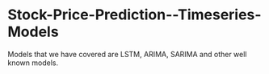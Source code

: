 # Stock-Price-Prediction--Timeseries-Models
Models that we have covered are LSTM, ARIMA, SARIMA and other well known models.
